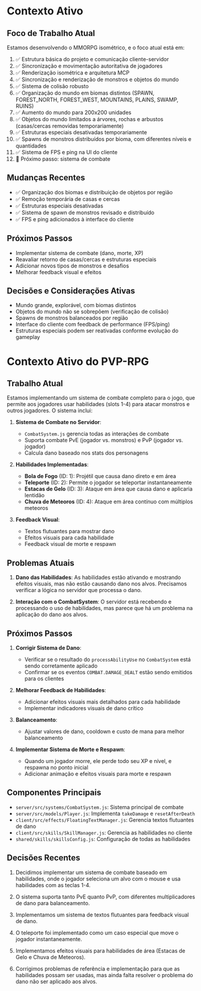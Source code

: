# Contexto Ativo

## Foco de Trabalho Atual
Estamos desenvolvendo o MMORPG isométrico, e o foco atual está em:
1. ✅ Estrutura básica do projeto e comunicação cliente-servidor
2. ✅ Sincronização e movimentação autoritativa de jogadores
3. ✅ Renderização isométrica e arquitetura MCP
4. ✅ Sincronização e renderização de monstros e objetos do mundo
5. ✅ Sistema de colisão robusto
6. ✅ Organização do mundo em biomas distintos (SPAWN, FOREST_NORTH, FOREST_WEST, MOUNTAINS, PLAINS, SWAMP, RUINS)
7. ✅ Aumento do mundo para 200x200 unidades
8. ✅ Objetos do mundo limitados a árvores, rochas e arbustos (casas/cercas removidas temporariamente)
9. ✅ Estruturas especiais desativadas temporariamente
10. ✅ Spawns de monstros distribuídos por bioma, com diferentes níveis e quantidades
11. ✅ Sistema de FPS e ping na UI do cliente
12. 🚧 Próximo passo: sistema de combate

## Mudanças Recentes
- ✅ Organização dos biomas e distribuição de objetos por região
- ✅ Remoção temporária de casas e cercas
- ✅ Estruturas especiais desativadas
- ✅ Sistema de spawn de monstros revisado e distribuído
- ✅ FPS e ping adicionados à interface do cliente

## Próximos Passos
- Implementar sistema de combate (dano, morte, XP)
- Reavaliar retorno de casas/cercas e estruturas especiais
- Adicionar novos tipos de monstros e desafios
- Melhorar feedback visual e efeitos

## Decisões e Considerações Ativas
- Mundo grande, explorável, com biomas distintos
- Objetos do mundo não se sobrepõem (verificação de colisão)
- Spawns de monstros balanceados por região
- Interface do cliente com feedback de performance (FPS/ping)
- Estruturas especiais podem ser reativadas conforme evolução do gameplay 

# Contexto Ativo do PVP-RPG

## Trabalho Atual

Estamos implementando um sistema de combate completo para o jogo, que permite aos jogadores usar habilidades (slots 1-4) para atacar monstros e outros jogadores. O sistema inclui:

1. **Sistema de Combate no Servidor**: 
   - `CombatSystem.js` gerencia todas as interações de combate
   - Suporta combate PvE (jogador vs. monstros) e PvP (jogador vs. jogador)
   - Calcula dano baseado nos stats dos personagens

2. **Habilidades Implementadas**:
   - **Bola de Fogo** (ID: 1): Projétil que causa dano direto e em área
   - **Teleporte** (ID: 2): Permite o jogador se teleportar instantaneamente
   - **Estacas de Gelo** (ID: 3): Ataque em área que causa dano e aplicaria lentidão
   - **Chuva de Meteoros** (ID: 4): Ataque em área contínuo com múltiplos meteoros

3. **Feedback Visual**:
   - Textos flutuantes para mostrar dano
   - Efeitos visuais para cada habilidade
   - Feedback visual de morte e respawn

## Problemas Atuais

1. **Dano das Habilidades**: As habilidades estão ativando e mostrando efeitos visuais, mas não estão causando dano nos alvos. Precisamos verificar a lógica no servidor que processa o dano.

2. **Interação com o CombatSystem**: O servidor está recebendo e processando o uso de habilidades, mas parece que há um problema na aplicação do dano aos alvos.

## Próximos Passos

1. **Corrigir Sistema de Dano**: 
   - Verificar se o resultado do `processAbilityUse` no `CombatSystem` está sendo corretamente aplicado
   - Confirmar se os eventos `COMBAT.DAMAGE_DEALT` estão sendo emitidos para os clientes

2. **Melhorar Feedback de Habilidades**:
   - Adicionar efeitos visuais mais detalhados para cada habilidade
   - Implementar indicadores visuais de dano crítico

3. **Balanceamento**:
   - Ajustar valores de dano, cooldown e custo de mana para melhor balanceamento

4. **Implementar Sistema de Morte e Respawn**:
   - Quando um jogador morre, ele perde todo seu XP e nível, e respawna no ponto inicial
   - Adicionar animação e efeitos visuais para morte e respawn

## Componentes Principais

- `server/src/systems/CombatSystem.js`: Sistema principal de combate
- `server/src/models/Player.js`: Implementa `takeDamage` e `resetAfterDeath`
- `client/src/effects/FloatingTextManager.js`: Gerencia textos flutuantes de dano
- `client/src/skills/SkillManager.js`: Gerencia as habilidades no cliente
- `shared/skills/skillsConfig.js`: Configuração de todas as habilidades

## Decisões Recentes

1. Decidimos implementar um sistema de combate baseado em habilidades, onde o jogador seleciona um alvo com o mouse e usa habilidades com as teclas 1-4.

2. O sistema suporta tanto PvE quanto PvP, com diferentes multiplicadores de dano para balanceamento.

3. Implementamos um sistema de textos flutuantes para feedback visual de dano.

4. O teleporte foi implementado como um caso especial que move o jogador instantaneamente.

5. Implementamos efeitos visuais para habilidades de área (Estacas de Gelo e Chuva de Meteoros).

6. Corrigimos problemas de referência e implementação para que as habilidades possam ser usadas, mas ainda falta resolver o problema do dano não ser aplicado aos alvos. 